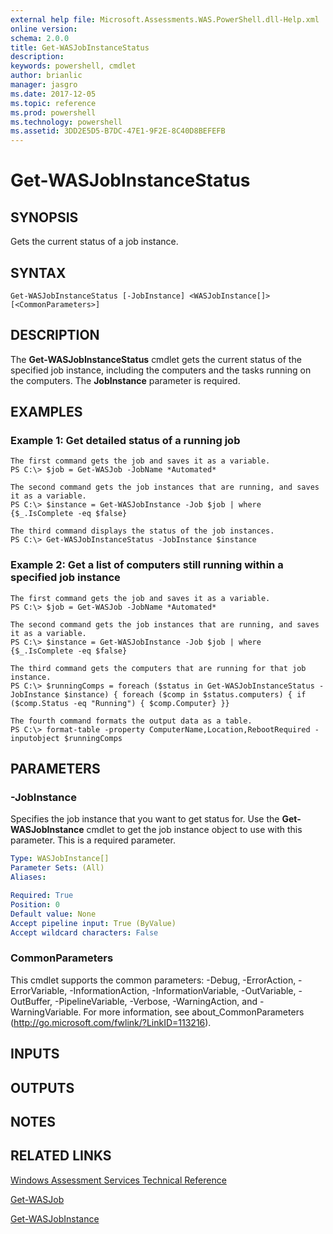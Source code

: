 ```yaml
---
external help file: Microsoft.Assessments.WAS.PowerShell.dll-Help.xml
online version: 
schema: 2.0.0
title: Get-WASJobInstanceStatus
description: 
keywords: powershell, cmdlet
author: brianlic
manager: jasgro
ms.date: 2017-12-05
ms.topic: reference
ms.prod: powershell
ms.technology: powershell
ms.assetid: 3DD2E5D5-B7DC-47E1-9F2E-8C40D8BEFEFB
---
```


# Get-WASJobInstanceStatus

## SYNOPSIS
Gets the current status of a job instance.

## SYNTAX

```
Get-WASJobInstanceStatus [-JobInstance] <WASJobInstance[]> [<CommonParameters>]
```

## DESCRIPTION
The **Get-WASJobInstanceStatus** cmdlet gets the current status of the specified job instance, including the computers and the tasks running on the computers.
The **JobInstance** parameter is required.

## EXAMPLES

### Example 1: Get detailed status of a running job
```
The first command gets the job and saves it as a variable.
PS C:\> $job = Get-WASJob -JobName *Automated*

The second command gets the job instances that are running, and saves it as a variable.
PS C:\> $instance = Get-WASJobInstance -Job $job | where {$_.IsComplete -eq $false}

The third command displays the status of the job instances.
PS C:\> Get-WASJobInstanceStatus -JobInstance $instance
```

### Example 2: Get a list of computers still running within a specified job instance
```
The first command gets the job and saves it as a variable.
PS C:\> $job = Get-WASJob -JobName *Automated*

The second command gets the job instances that are running, and saves it as a variable.
PS C:\> $instance = Get-WASJobInstance -Job $job | where {$_.IsComplete -eq $false}

The third command gets the computers that are running for that job instance.
PS C:\> $runningComps = foreach ($status in Get-WASJobInstanceStatus -JobInstance $instance) { foreach ($comp in $status.computers) { if ($comp.Status -eq "Running") { $comp.Computer} }}

The fourth command formats the output data as a table.
PS C:\> format-table -property ComputerName,Location,RebootRequired -inputobject $runningComps
```

## PARAMETERS

### -JobInstance
Specifies the job instance that you want to get status for.
Use the **Get-WASJobInstance** cmdlet to get the job instance object to use with this parameter.
This is a required parameter.

```yaml
Type: WASJobInstance[]
Parameter Sets: (All)
Aliases: 

Required: True
Position: 0
Default value: None
Accept pipeline input: True (ByValue)
Accept wildcard characters: False
```

### CommonParameters
This cmdlet supports the common parameters: -Debug, -ErrorAction, -ErrorVariable, -InformationAction, -InformationVariable, -OutVariable, -OutBuffer, -PipelineVariable, -Verbose, -WarningAction, and -WarningVariable. For more information, see about_CommonParameters (http://go.microsoft.com/fwlink/?LinkID=113216).

## INPUTS

## OUTPUTS

## NOTES

## RELATED LINKS

[Windows Assessment Services Technical Reference](http://go.microsoft.com/fwlink/?LinkId=215628)

[Get-WASJob](./Get-WASJob.md)

[Get-WASJobInstance](./Get-WASJobInstance.md)

